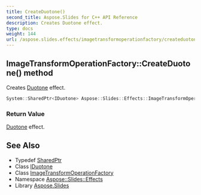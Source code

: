 ```yaml
---
title: CreateDuotone()
second_title: Aspose.Slides for C++ API Reference
description: Creates Duotone effect.
type: docs
weight: 144
url: /aspose.slides.effects/imagetransformoperationfactory/createduotone/
---
```

## ImageTransformOperationFactory::CreateDuotone() method


Creates [Duotone](../../duotone/) effect.

```cpp
System::SharedPtr<IDuotone> Aspose::Slides::Effects::ImageTransformOperationFactory::CreateDuotone() override
```


### Return Value

[Duotone](../../duotone/) effect.

## See Also

* Typedef [SharedPtr](../../../system/sharedptr/)
* Class [IDuotone](../../iduotone/)
* Class [ImageTransformOperationFactory](../)
* Namespace [Aspose::Slides::Effects](../../)
* Library [Aspose.Slides](../../../)
